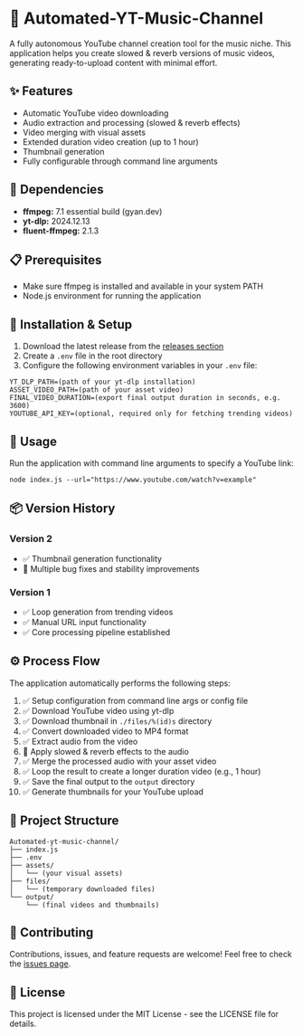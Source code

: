 # 🎵 Automated-YT-Music-Channel

A fully autonomous YouTube channel creation tool for the music niche. This application helps you create slowed & reverb versions of music videos, generating ready-to-upload content with minimal effort.

## ✨ Features

- Automatic YouTube video downloading
- Audio extraction and processing (slowed & reverb effects)
- Video merging with visual assets
- Extended duration video creation (up to 1 hour)
- Thumbnail generation
- Fully configurable through command line arguments

## 🔧 Dependencies

- **ffmpeg:** 7.1 essential build (gyan.dev)
- **yt-dlp:** 2024.12.13
- **fluent-ffmpeg:** 2.1.3

## 📋 Prerequisites

- Make sure ffmpeg is installed and available in your system PATH
- Node.js environment for running the application

## 🚀 Installation & Setup

1. Download the latest release from the [releases section](https://github.com/username/Automated-yt-music-channel/releases)
2. Create a `.env` file in the root directory
3. Configure the following environment variables in your `.env` file:

```
YT_DLP_PATH=(path of your yt-dlp installation)
ASSET_VIDEO_PATH=(path of your asset video)
FINAL_VIDEO_DURATION=(export final output duration in seconds, e.g. 3600)
YOUTUBE_API_KEY=(optional, required only for fetching trending videos)
```

## 📝 Usage

Run the application with command line arguments to specify a YouTube link:

```
node index.js --url="https://www.youtube.com/watch?v=example"
```

## 📦 Version History

### Version 2
- ✅ Thumbnail generation functionality
- 🐛 Multiple bug fixes and stability improvements

### Version 1
- ✅ Loop generation from trending videos
- ✅ Manual URL input functionality
- ✅ Core processing pipeline established

## ⚙️ Process Flow

The application automatically performs the following steps:

1. ✅ Setup configuration from command line args or config file
2. ✅ Download YouTube video using yt-dlp
3. ✅ Download thumbnail in `./files/%(id)s` directory
4. ✅ Convert downloaded video to MP4 format
5. ✅ Extract audio from the video
6. 🔄 Apply slowed & reverb effects to the audio
7. ✅ Merge the processed audio with your asset video
8. ✅ Loop the result to create a longer duration video (e.g., 1 hour)
9. ✅ Save the final output to the `output` directory
10. ✅ Generate thumbnails for your YouTube upload

## 📁 Project Structure

```
Automated-yt-music-channel/
├── index.js
├── .env
├── assets/
│   └── (your visual assets)
├── files/
│   └── (temporary downloaded files)
└── output/
    └── (final videos and thumbnails)
```

## 🤝 Contributing

Contributions, issues, and feature requests are welcome! Feel free to check the [issues page](https://github.com/username/Automated-yt-music-channel/issues).

## 📜 License

This project is licensed under the MIT License - see the LICENSE file for details.
